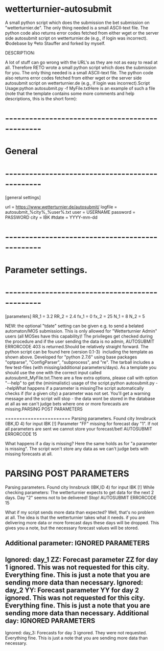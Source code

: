 # wetterturnier-autosubmit
A small python script which does the submission the bet submission on "wetterturnier.de". The only thing needed is a small ASCII-text file. The python code also returns error codes fetched from either wget or the server side autosubmit script on wetterturnier.de (e.g., if login was incorrect). ©odebase by ®eto Stauffer and forked by myself.

DESCRIPTION:

A lot of stuff can go wrong with the URL's as they are not as easy to read at all. Therefore RETO wrote a small python script which does the submission for you. The only thing needed is a small ASCII-text file. The python code also returns error codes fetched from either wget or the server side autosubmit script on wetterturnier.de (e.g., if login was incorrect).Script Usage:python autosubmit.py -f MyFile.txtHere is an example of such a file (note that the template contains some more comments and help descriptions, this is the short form):

# -----------------------------------------------
# General
# -----------------------------------------------
[general settings]

url       =  https://www.wetterturnier.de/autosubmit/
logfile   =  autosubmit_%city%_%user%.txt
user      =  USERNAME
password  =  PASSWORD
city      =  IBK
#tdate     =  YYYY-mm-dd

# -----------------------------------------------
# Parameter settings.
# -----------------------------------------------
[parameters]
RR_1  =         3.2
RR_2  =         2.4
fx_1  =         0
fx_2  =         25
N_1   =          8
N_2   =          5

NEW: the optional "tdate" setting can be given e.g. to send a belated automaton/MOS submission. This is only allowed for "Wetterturnier Admin" users (all MOSes have this capability)! The privileges get checked during the procedure and if the user sending the data is no admin, AUTOSUBMIT ERRORCODE 403 is returned.Should be relatively straight forward. The python script can be found here (version 0.1-3)  including the template as shown above. Developed for "python 2.7.6" using base packages "optparse", "ConfigParser", "subprocess", and "re". The tarball includes a few test-files (with missing/additional parameters/days). As a template you should use the one with the correct input called autosubmit_MyFile.txt.There are a few extra options, please call with option "--help" to get the (minimalistic) usage of the script.python autosubmit.py --helpWhat happens if a parameter is missingThe script automatically checks if (for a given city) a parameter was not set. You'll get a warning message and the script will stop - the data wont be stored in the database at all as we can't judge bets where one or more forecasts are missing.PARSING POST PARAMETERS

=======================
Parsing parameters.
Found city Innsbruck (IBK,ID 4) for input IBK
[!] Parameter "FF" missing for forecast day "1". If not all parameters are sent we cannot store your forecast/bet!
AUTOSUBMIT ERRORCODE 15

What happens if a day is missing?
Here the same holds as for "a parameter is missing". The script won't store any data as we can't judge bets with missing forecasts at all.

PARSING POST PARAMETERS
=======================
Parsing parameters.
Found city Innsbruck (IBK,ID 4) for input IBK
[!] While checking parameters: The wetterturnier expects to get data for the next 2 days. Day "2" seems not to be delivered! Stop!
AUTOSUBMIT ERRORCODE 15

What if my script sends more data than expected?
Well, that's no problem at all. The idea is that the wetterturnier takes what it needs. if you are delivering more data or more forecast days these days will be dropped. This gives you a note, but the necessary forecast values will be stored.

Additional parameter:  IGNORED PARAMETERS
  ------------------
  Ignored: day_1 ZZ: Forecast parameter ZZ for day 1 ignored. This was not requested for this city.  Everything fine. This is just a note that you are sending more data than necessary.
  Ignored: day_2 YY: Forecast parameter YY for day 2 ignored. This was not requested for this city.  Everything fine. This is just a note that you are sending more data than necessary.
  Additional day:  IGNORED PARAMETERS
  ------------------
  Ignored: day_3: Forecasts for day 3 ignored. They were not requested. Everything fine. This is just a note that you are sending more data than necessary.
